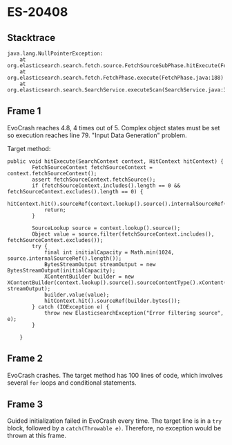 # ES-20408

## Stacktrace

```
java.lang.NullPointerException:
    at org.elasticsearch.search.fetch.source.FetchSourceSubPhase.hitExecute(FetchSourceSubPhase.java:79)
    at org.elasticsearch.search.fetch.FetchPhase.execute(FetchPhase.java:188)
    at org.elasticsearch.search.SearchService.executeScan(SearchService.java:342)
```

## Frame 1
EvoCrash reaches 4.8, 4 times out of 5.
Complex object states must be set so execution reaches line 79. "Input Data Generation" problem.

Target method:
```    
public void hitExecute(SearchContext context, HitContext hitContext) {
        FetchSourceContext fetchSourceContext = context.fetchSourceContext();
        assert fetchSourceContext.fetchSource();
        if (fetchSourceContext.includes().length == 0 && fetchSourceContext.excludes().length == 0) {
            hitContext.hit().sourceRef(context.lookup().source().internalSourceRef());
            return;
        }

        SourceLookup source = context.lookup().source();
        Object value = source.filter(fetchSourceContext.includes(), fetchSourceContext.excludes());
        try {
            final int initialCapacity = Math.min(1024, source.internalSourceRef().length());
            BytesStreamOutput streamOutput = new BytesStreamOutput(initialCapacity);
            XContentBuilder builder = new XContentBuilder(context.lookup().source().sourceContentType().xContent(), streamOutput);
            builder.value(value);
            hitContext.hit().sourceRef(builder.bytes());
        } catch (IOException e) {
            throw new ElasticsearchException("Error filtering source", e);
        }

    }
```

## Frame 2
EvoCrash crashes.
The target method has 100 lines of code, which involves several `for` loops and conditional statements.
## Frame 3
Guided initialization failed in EvoCrash every time.
The target line is in a `try` block, followed by a `catch(Throwable e)`.  Therefore, no exception would be thrown at this frame.